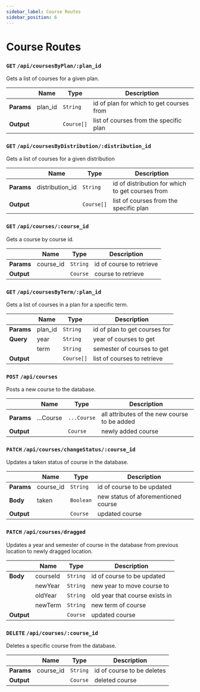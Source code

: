```yaml
---
sidebar_label: Course Routes
sidebar_position: 6
---
```


# Course Routes

### `GET` `/api/coursesByPlan/:plan_id`

Gets a list of courses for a given plan.

|            | Name    | Type       | Description                              |
| ---------- | ------- | ---------- | ---------------------------------------- |
| **Params** | plan_id | `String`   | id of plan for which to get courses from |
| **Output** |         | `Course[]` | list of courses from the specific plan   |

### `GET` `/api/coursesByDistribution/:distribution_id`

Gets a list of courses for a given distribution

|            | Name            | Type       | Description                                      |
| ---------- | --------------- | ---------- | ------------------------------------------------ |
| **Params** | distribution_id | `String`   | id of distribution for which to get courses from |
| **Output** |                 | `Course[]` | list of courses from the specific plan           |

### `GET` `/api/courses/:course_id`

Gets a course by course id.

|            | Name      | Type     | Description              |
| ---------- | --------- | -------- | ------------------------ |
| **Params** | course_id | `String` | id of course to retrieve |
| **Output** |           | `Course` | course to retrieve       |

### `GET` `/api/coursesByTerm/:plan_id`

Gets a list of courses in a plan for a specific term.

|            | Name    | Type       | Description                   |
| ---------- | ------- | ---------- | ----------------------------- |
| **Params** | plan_id | `String`   | id of plan to get courses for |
| **Query**  | year    | `String`   | year of courses to get        |
|            | term    | `String`   | semester of courses to get    |
| **Output** |         | `Course[]` | list of courses to retrieve   |

### `POST` `/api/courses`

Posts a new course to the database.

|            | Name      | Type        | Description                                  |
| ---------- | --------- | ----------- | -------------------------------------------- |
| **Params** | ...Course | `...Course` | all attributes of the new course to be added |
| **Output** |           | `Course`    | newly added course                           |

### `PATCH` `/api/courses/changeStatus/:course_id`

Updates a taken status of course in the database.

|            | Name      | Type      | Description                         |
| ---------- | --------- | --------- | ----------------------------------- |
| **Params** | course_id | `String`  | id of course to be updated          |
| **Body**   | taken     | `Boolean` | new status of aforementioned course |
| **Output** |           | `Course`  | updated course                      |

### `PATCH` `/api/courses/dragged`

Updates a year and semester of course in the database from previous location to newly dragged location.

|            | Name     | Type     | Description                    |
| ---------- | -------- | -------- | ------------------------------ |
| **Body**   | courseId | `String` | id of course to be updated     |
|            | newYear  | `String` | new year to move course to     |
|            | oldYear  | `String` | old year that course exists in |
|            | newTerm  | `String` | new term of course             |
| **Output** |          | `Course` | updated course                 |

### `DELETE` `/api/courses/:course_id`

Deletes a specific course from the database.

|            | Name      | Type     | Description                |
| ---------- | --------- | -------- | -------------------------- |
| **Params** | course_id | `String` | id of course to be deletes |
| **Output** |           | `Course` | deleted course             |
